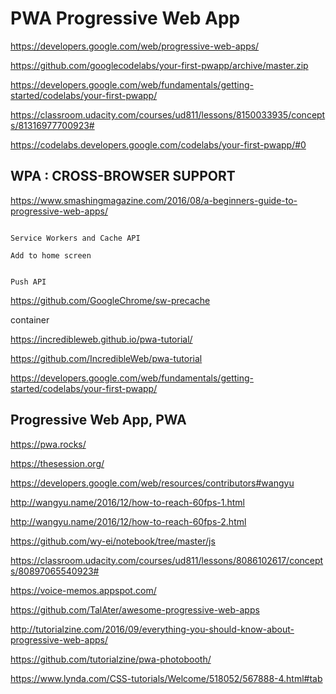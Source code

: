 # PWA  Progressive Web App  


https://developers.google.com/web/progressive-web-apps/

https://github.com/googlecodelabs/your-first-pwapp/archive/master.zip

https://developers.google.com/web/fundamentals/getting-started/codelabs/your-first-pwapp/

https://classroom.udacity.com/courses/ud811/lessons/8150033935/concepts/81316977700923#

https://codelabs.developers.google.com/codelabs/your-first-pwapp/#0


## WPA : CROSS-BROWSER SUPPORT  

https://www.smashingmagazine.com/2016/08/a-beginners-guide-to-progressive-web-apps/

```

Service Workers and Cache API

Add to home screen


Push API
``` 

https://github.com/GoogleChrome/sw-precache

container


https://incredibleweb.github.io/pwa-tutorial/

https://github.com/IncredibleWeb/pwa-tutorial


https://developers.google.com/web/fundamentals/getting-started/codelabs/your-first-pwapp/


## Progressive Web App, PWA



https://pwa.rocks/

https://thesession.org/


https://developers.google.com/web/resources/contributors#wangyu



http://wangyu.name/2016/12/how-to-reach-60fps-1.html


http://wangyu.name/2016/12/how-to-reach-60fps-2.html


https://github.com/wy-ei/notebook/tree/master/js




https://classroom.udacity.com/courses/ud811/lessons/8086102617/concepts/80897065540923#


https://voice-memos.appspot.com/



https://github.com/TalAter/awesome-progressive-web-apps



http://tutorialzine.com/2016/09/everything-you-should-know-about-progressive-web-apps/


https://github.com/tutorialzine/pwa-photobooth/









https://www.lynda.com/CSS-tutorials/Welcome/518052/567888-4.html#tab



